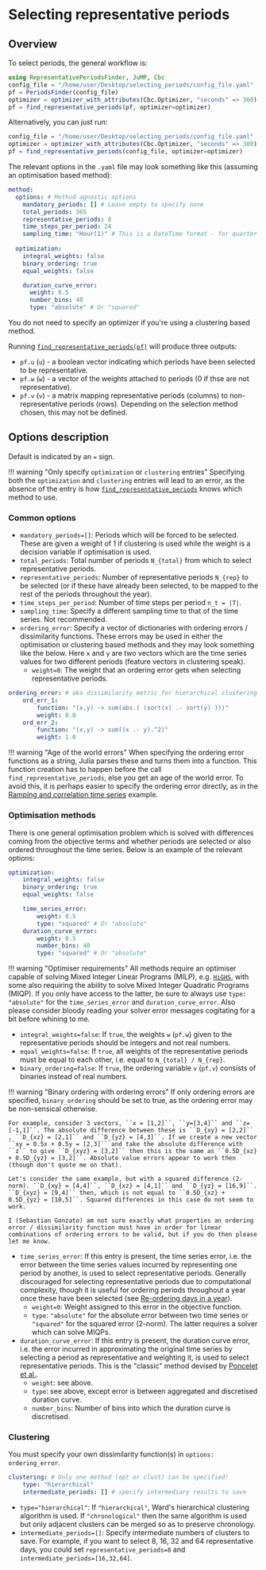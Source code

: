 # Selecting representative periods

## Overview

To select periods, the general workflow is:
```julia
using RepresentativePeriodsFinder, JuMP, Cbc
config_file = "/home/user/Desktop/selecting_periods/config_file.yaml"
pf = PeriodsFinder(config_file)
optimizer = optimizer_with_attributes(Cbc.Optimizer, "seconds" => 300) # seconds specifies time out limit
pf = find_representative_periods(pf, optimizer=optimizer)
```

Alternatively, you can just run:
```julia
config_file = "/home/user/Desktop/selecting_periods/config_file.yaml"
optimizer = optimizer_with_attributes(Cbc.Optimizer, "seconds" => 300)
pf = find_representative_periods(config_file, optimizer=optimizer)
```

The relevant options in the `.yaml` file may look something like this (assuming an optimisation based method):

```yaml
method:
  options: # Method agnostic options
    mandatory_periods: [] # Leave empty to specify none
    total_periods: 365
    representative_periods: 8
    time_steps_per_period: 24
    sampling_time: "Hour(1)" # This is a DateTime format - for quarter hours, Hour(0.25)
  
  optimization:
    integral_weights: false
    binary_ordering: true
    equal_weights: false

    duration_curve_error:
      weight: 0.5
      number_bins: 40
      type: "absolute" # Or "squared"
```

You do not need to specify an optimizer if you're using a clustering based method.

Running [`find_representative_periods(pf)`](@ref) will produce three outputs:
* `pf.u` (``u``) - a boolean vector indicating which periods have been selected to be representative.
* `pf.w` (``w``) - a vector of the weights attached to periods (0 if thse are not representative).
* `pf.v` (``v``) - a matrix mapping representative periods (columns) to non-representative periods (rows). Depending on the selection method chosen, this may not be defined.

## Options description

Default is indicated by an `=` sign.

!!! warning "Only specify `optimization` or `clustering` entries"
    Specifying both the `optimization` and `clustering` entries will lead to an error, as the absence of the entry is how [`find_representative_periods`](@ref) knows which method to use.

### Common options

* `mandatory_periods=[]`: Periods which will be forced to be selected. These are given a weight of 1 if clustering is used while the weight is a decision variable if optimisation is used.
* `total_periods`: Total number of periods ``N_{total}`` from which to select representative periods.
* `representative_periods`: Number of representative periods ``N_{rep}`` to be selected (or if these have already been selected, to be mapped to the rest of the periods throughout the year).
* `time_steps_per_period`: Number of time steps per period ``n_t = |T|``.
* `sampling_time`: Specify a different sampling time to that of the time series. Not recommended.
* `ordering_error`: Specify a vector of dictionaries with ordering errors / dissimilarity functions. These errors may be used in either the optimisation or clustering based methods and they may look something like the below. Here `x` and `y` are two vectors which are the time series values for two different periods (feature vectors in clustering speak). 
  * `weight=0`: The weight that an ordering error gets when selecting representative periods.

```yaml    
ordering_error: # aka dissimilarity metric for hierarchical clustering
    ord_err_1:
        function: "(x,y) -> sum(abs.( (sort(x) .- sort(y) )))"
        weight: 0.0
    ord_err_2:
        function: "(x,y) -> sum((x .- y).^2)"
        weight: 1.0
```

!!! warning "Age of the world errors"
    When specifying the ordering error functions as a string, Julia parses these and turns them into a function. This function creation has to happen before the call `find_representative_periods`, else you get an age of the world error. To avoid this, it is perhaps easier to specify the ordering error directly, as in the [Ramping and correlation time series](@ref) example.

### Optimisation methods

There is one general optimisation problem which is solved with differences coming from the objective terms and whether periods are selected or also ordered throughout the time series. Below is an example of the relevant options:

```yaml
optimization:
    integral_weights: false
    binary_ordering: true
    equal_weights: false

    time_series_error:
        weight: 0.5
        type: "squared" # Or "absolute"
    duration_curve_error:
        weight: 0.5
        number_bins: 40
        type: "squared" # Or "absolute"
```

!!! warning "Optimiser requirements"
    All methods require an optimiser capable of solving Mixed Integer Linear Programs (MILP), e.g. [`HiGHS`](https://github.com/jump-dev/HiGHS.jl), with some also requiring the ability to solve Mixed Integer Quadratic Programs (MIQP). If you only have access to the latter, be sure to always use `type: "absolute"` for the `time_series_error` and `duration_curve_error`. Also please consider bloody reading your solver error messages cogitating for a bit before whining to me.

* `integral_weights=false`: If `true`, the weights ``w`` (`pf.w`) given to the representative periods should be integers and not real numbers.
* `equal_weights=false`: If `true`, all weights of the representative periods must be equal to each other, i.e. equal to ``N_{total} / N_{rep}``.
* `binary_ordering=false`: If `true`, the ordering variable ``v`` (`pf.v`) consists of binaries instead of real numbers.

!!! warning "Binary ordering with ordering errors"
    If only ordering errors are specified, `binary_ordering` should be set to true, as the ordering error may be non-sensical otherwise. 
    
    For example, consider 3 vectors, ``x = [1,2]``, ``y=[3,4]`` and ``z=[-1,1]``. The absolute difference between these is ``D_{xy} = [2,2]`` , ``D_{xz} = [2,1]`` and ``D_{yz} = [4,3]``. If we create a new vector ``xy = 0.5x + 0.5y = [2,3]`` and take the absolute difference with ``z`` to give ``D_{xyz} = [3,2]`` then this is the same as ``0.5D_{xz} + 0.5D_{yz} = [3,2]``. Absolute value errors appear to work then (though don't quote me on that).

    Let's consider the same example, but with a squared difference (2-norm). ``D_{xy} = [4,4]``, ``D_{xz} = [4,1]`` and ``D_{yz} = [16,9]``. ``D_{xyz} = [9,4]`` then, which is not equal to ``0.5D_{xz} + 0.5D_{yz} = [10,5]``. Squared differences in this case do not seem to work.
    
    I (Sebastian Gonzato) am not sure exactly what properties an ordering error / dissimilarity function must have in order for linear combinations of ordering errors to be valid, but if you do then please let me know.

* `time_series_error`: If this entry is present, the time series error, i.e. the error between the time series values incurred by representing one period by another, is used to select representative periods. Generally discouraged for selecting representative periods due to computational complexity, though it is useful for ordering periods throughout a year once these have been selected (see [Re-ordering days in a year](@ref)).
  * `weight=0`: Weight assigned to this error in the objective function.
  * `type`: `"absolute"` for the absolute error between two time series or `"squared"` for the squared error (2-norm). The latter requires a solver which can solve MIQPs.
* `duration_curve_error`: If this entry is present, the duration curve error, i.e. the error incurred in approximating the original time series by selecting a period as representative and weighting it, is used to select representative periods. This is the "classic" method devised by [Poncelet et al.](https://www.mech.kuleuven.be/en/tme/research/energy_environment/Pdf/wp-2015-10b.pdf).
  * `weight`: see above.
  * `type`: see above, except error is between aggregated and discretised duration curve.
  * `number_bins`: Number of bins into which the duration curve is discretised.

### Clustering

You must specify your own dissimilarity function(s) in `options: ordering_error`.

```yaml
clustering: # Only one method (opt or clust) can be specified!
    type: "hierarchical"
    intermediate_periods: [] # specify intermediary results to save
```

* `type="hierarchical"`: If `"hierarchical"`, Ward's hierarchical clustering algorithm is used. If `"chronological"` then the same algorithm is used but only adjacent clusters can be merged so as to preserve chronology.
* `intermediate_periods=[]`: Specify intermediate numbers of clusters to save. For example, if you want to select 8, 16, 32 and 64 representative days, you could set `representative_periods=8` and `intermediate_periods=[16,32,64]`.

